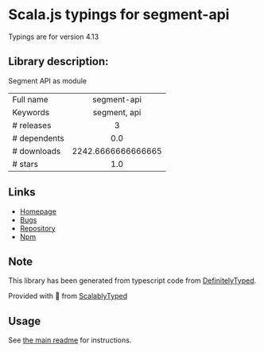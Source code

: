 
# Scala.js typings for segment-api

Typings are for version 4.13

## Library description:
Segment API as module

|                    |                 |
| ------------------ | :-------------: |
| Full name          | segment-api |
| Keywords           | segment, api |
| # releases         | 3 |
| # dependents       | 0.0 |
| # downloads        | 2242.6666666666665 |
| # stars            | 1.0 |

## Links
- [Homepage](https://segment.com/docs/connections/sources/catalog/libraries/website/javascript/)
- [Bugs](https://github.com/padcom/segment-api/issues)
- [Repository](https://github.com/padcom/segment-api)
- [Npm](https://www.npmjs.com/package/segment-api)
    


## Note
This library has been generated from typescript code from [DefinitelyTyped](https://definitelytyped.org).

Provided with :purple_heart: from [ScalablyTyped](https://github.com/oyvindberg/ScalablyTyped)

## Usage
See [the main readme](../../readme.md) for instructions.


